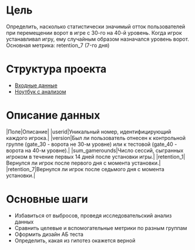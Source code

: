 # Цель
Определить, насколько статистически значимый отток пользователей при перемещении ворот в игре с 30-го на 40-й уровень. Когда игрок устанавливал игру, ему случайным образом назначался уровень ворот. 
Основная метрика: retention_7 (7-го дня)

# Структура проекта
- [Входные данные](https://github.com/VolterB11/A-B-Testing/tree/main/01%20Mobile%20Game%20Cookie%20Cats/Data)
- [Ноутбук с анализом](https://github.com/VolterB11/A-B-Testing/blob/main/01%20Mobile%20Game%20Cookie%20Cats/Mobile_Game_Cookie_Cats.ipynb)

# Описание данных
|Поле|Описание|
|userid|Уникальный номер, идентифицирующий каждого игрока.|
|version|Был ли пользователь отнесен к контрольной группе (gate_30 - ворота не 30-м уровне) или к тестовой (gate_40 - ворота на 40-м уровне).|
|sum_gamerounds|Число сессий, сыгранных игроком в течение первых 14 дней после установки игры.|
|retention_1|Вернулся ли игрок после первого дня с момента установки.|
|retention_7|Вернулся ли игрок после седьмого дня с момента установки.|

# Основные шаги
- Избавиться от выбросов, проведя исследовательский анализ данных
- Сравнить целевые и вспомогательные метрики по разным группам
- Оформить дизайн АБ теста
- Определить, какая из гипотез окажется верной
